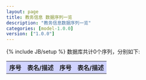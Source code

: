 ```yaml
---
layout: page
title: 教务信息 数据序列一览
description: "教务信息数据序列一览"
categories: [model-1.0.0]
version: ["1.0.0"]
---
```

{% include JB/setup %}
数据库共计0个序列，分别如下:

<table class="table table-bordered table-striped table-condensed">
  <tr>
    <th style="background-color:#D0D3FF">序号</th>
    <th style="background-color:#D0D3FF">表名/描述</th>
    <th style="background-color:#D0D3FF">序号</th>
    <th style="background-color:#D0D3FF">表名/描述</th>
  </tr>
</table>